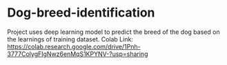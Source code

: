 # Dog-breed-identification
Project uses deep learning model to predict the breed of the dog based on the learnings of training dataset.
Colab Link: https://colab.research.google.com/drive/1Pnh-3777ColygFIgNwz6enMqS1KPYNV-?usp=sharing
